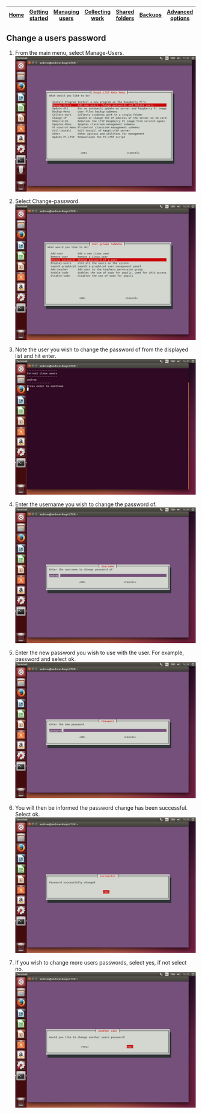 [Home](../README.md)    | [Getting started](../installation/getting-started.md)     | [Managing users](../manage-users/README.md) | [Collecting work](../collect-work.md) | [Shared folders](../shared-folders/README.md) | [Backups](../backups/README.md) | [Advanced options](../advanced/README.md) 
| :-----------: |:-------------:| :-----:| :-----:| :-----:| :-----:| :-----:| 


Change a users password
----

1.  From the main menu, select Manage-Users.
    ![](../images/image41.jpeg)

2.  Select Change-password. ![](../images/image51.jpeg)

3.  Note the user you wish to change the password of from the displayed
    list and hit enter. ![](../images/image52.jpeg)

4.  Enter the username you wish to change the password of.
    ![](../images/image53.jpeg)

5.  Enter the new password you wish to use with the user. For example,
    password and select ok. ![](../images/image54.jpeg)

6.  You will then be informed the password change has been successful.
    Select ok. ![](../images/image55.jpeg)

7.  If you wish to change more users passwords, select yes, if not
    select no. ![](../images/image56.jpeg)

